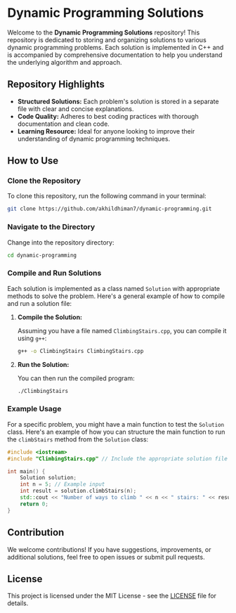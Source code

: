 
# Dynamic Programming Solutions

Welcome to the **Dynamic Programming Solutions** repository! This repository is dedicated to storing and organizing solutions to various dynamic programming problems. Each solution is implemented in C++ and is accompanied by comprehensive documentation to help you understand the underlying algorithm and approach.

## Repository Highlights

- **Structured Solutions:** Each problem's solution is stored in a separate file with clear and concise explanations.
- **Code Quality:** Adheres to best coding practices with thorough documentation and clean code.
- **Learning Resource:** Ideal for anyone looking to improve their understanding of dynamic programming techniques.

## How to Use

### Clone the Repository

To clone this repository, run the following command in your terminal:

```sh
git clone https://github.com/akhildhiman7/dynamic-programming.git
```

### Navigate to the Directory

Change into the repository directory:

```sh
cd dynamic-programming
```

### Compile and Run Solutions

Each solution is implemented as a class named `Solution` with appropriate methods to solve the problem. Here's a general example of how to compile and run a solution file:

1. **Compile the Solution:**

   Assuming you have a file named `ClimbingStairs.cpp`, you can compile it using `g++`:

   ```sh
   g++ -o ClimbingStairs ClimbingStairs.cpp
   ```

2. **Run the Solution:**

   You can then run the compiled program:

   ```sh
   ./ClimbingStairs
   ```

### Example Usage

For a specific problem, you might have a main function to test the `Solution` class. Here's an example of how you can structure the main function to run the `climbStairs` method from the `Solution` class:

```cpp
#include <iostream>
#include "ClimbingStairs.cpp" // Include the appropriate solution file

int main() {
    Solution solution;
    int n = 5; // Example input
    int result = solution.climbStairs(n);
    std::cout << "Number of ways to climb " << n << " stairs: " << result << std::endl;
    return 0;
}
```

## Contribution

We welcome contributions! If you have suggestions, improvements, or additional solutions, feel free to open issues or submit pull requests.

## License

This project is licensed under the MIT License - see the [LICENSE](LICENSE) file for details.
